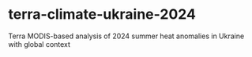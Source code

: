 # terra-climate-ukraine-2024
Terra MODIS-based analysis of 2024 summer heat anomalies in Ukraine with global context
